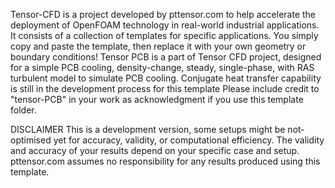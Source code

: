 Tensor-CFD is a project developed by pttensor.com to help accelerate the deployment of OpenFOAM technology in real-world industrial applications. It consists of a collection of templates for specific applications. You simply copy and paste the template, then replace it with your own geometry or boundary conditions!
Tensor PCB is a part of Tensor CFD project, designed for a simple PCB cooling, density-change, steady, single-phase, with RAS turbulent model to simulate PCB cooling.
Conjugate heat transfer capability is still in the development process for this template
Please include credit to "tensor-PCB" in your work as acknowledgment if you use this template folder.

DISCLAIMER
This is a development version, some setups might be not-optimised yet for accuracy, validity, or computational efficiency.
The validity and accuracy of your results depend on your specific case and setup. pttensor.com assumes no responsibility for any results produced using this template.
